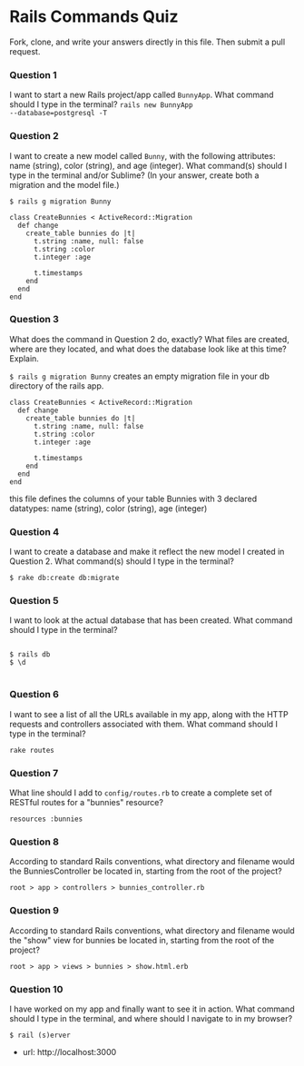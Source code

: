 # Rails Commands Quiz

Fork, clone, and write your answers directly in this file. Then submit a pull request.


### Question 1

I want to start a new Rails project/app called `BunnyApp`. What command should I type in the terminal?
<code>rails new BunnyApp --database=postgresql -T</code>


### Question 2

I want to create a new model called `Bunny`, with the following attributes: name (string), color (string), and age (integer). What command(s) should I type in the terminal and/or Sublime? (In your answer, create both a migration and the model file.)

<code>$ rails g migration Bunny</code>
<pre><code>class CreateBunnies < ActiveRecord::Migration
  def change
    create_table bunnies do |t|
      t.string :name, null: false
      t.string :color
      t.integer :age

      t.timestamps
    end
  end
end</code></pre>

### Question 3

What does the command in Question 2 do, exactly? What files are created, where are they located, and what does the database look like at this time? Explain.

<code>$ rails g migration Bunny</code> creates an empty migration file in your db directory of the rails app. 
<br>
<pre><code>class CreateBunnies < ActiveRecord::Migration
  def change
    create_table bunnies do |t|
      t.string :name, null: false
      t.string :color
      t.integer :age

      t.timestamps
    end
  end
end</code></pre> this file defines the columns of your table Bunnies with 3 declared datatypes: name (string), color (string), age (integer)

### Question 4

I want to create a database and make it reflect the new model I created in Question 2. What command(s) should I type in the terminal?

<code>$ rake db:create db:migrate</code>


### Question 5

I want to look at the actual database that has been created. What command should I type in the terminal?
<pre>
<code>
$ rails db
$ \d
</code>  
</pre>


### Question 6

I want to see a list of all the URLs available in my app, along with the HTTP requests and controllers associated with them. What command should I type in the terminal?

<code>rake routes</code>

### Question 7

What line should I add to `config/routes.rb` to create a complete set of RESTful routes for a "bunnies" resource?

<code>resources :bunnies</code>


### Question 8

According to standard Rails conventions, what directory and filename would the BunniesController be located in, starting from the root of the project?

<pre><code>root > app > controllers > bunnies_controller.rb</code></pre>

### Question 9

According to standard Rails conventions, what directory and filename would the "show" view for bunnies be located in, starting from the root of the project?

<pre><code>root > app > views > bunnies > show.html.erb</code></pre>

### Question 10

I have worked on my app and finally want to see it in action. What command should I type in the terminal, and where should I navigate to in my browser?

<pre><code>$ rail (s)erver</code></pre>
* url: http://localhost:3000



